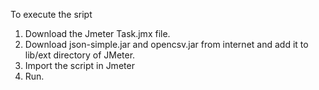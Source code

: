To execute the sript

1. Download the Jmeter Task.jmx file.
2. Download json-simple.jar and opencsv.jar from internet and add it to lib/ext directory of JMeter.
3. Import the script in Jmeter
4. Run.
